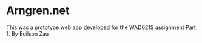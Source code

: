 # Arngren.net

This was a prototype web app developed for the WAD621S assignment Part 1. 
By Edilson Zau